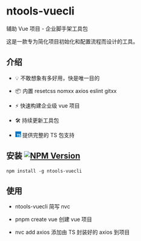 # ntools-vuecli

辅助 Vue 项目 - 企业脚手架工具包

这是一款专为简化项目初始化和配置流程而设计的工具。

## 介绍

- 💡 不敢想象有多好用，快是唯一目的

- 📦 内置 resetcss nomxx axios eslint gitxx

- ⚡️ 快速构建企业级 vue 项目

- 🛠️ 持续更新工具包

- <img src="./lib/img/typescript.png" width="15" style="margin-right: 3;"> 提供完整的 TS 包支持

## 安装 [![NPM Version](https://img.shields.io/npm/v/ntools-vuecli.svg)](https://www.npmjs.com/package/ntools-vuecli)

```
npm install -g ntools-vuecli
```

## 使用

- ntools-vuecli 简写 nvc

- pnpm create vue 创建 vue 项目

- nvc add axios 添加由 TS 封装好的 axios 到项目
